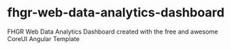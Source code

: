 # fhgr-web-data-analytics-dashboard
FHGR Web Data Analytics Dashboard created with the free and awesome CoreUI Angular Template

